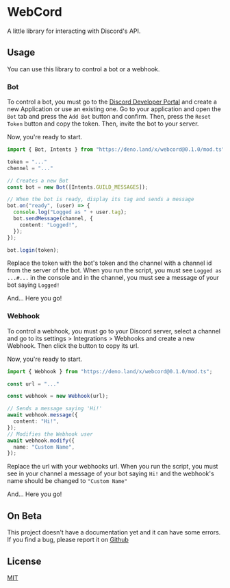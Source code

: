 # WebCord

A little library for interacting with Discord's API.

## Usage

You can use this library to control a bot or a webhook.

### Bot

To control a bot, you must go to the [Discord Developer Portal](https://discord.com/developers/applications) and create a new Application or use an existing one.
Go to your application and open the `Bot` tab and press the `Add Bot` button and confirm. Then, press the `Reset Token` button and copy the token. Then, invite the bot to your server.

Now, you're ready to start.

```ts
import { Bot, Intents } from "https://deno.land/x/webcord@0.1.0/mod.ts";

token = "..."
chennel = "..."

// Creates a new Bot
const bot = new Bot([Intents.GUILD_MESSAGES]);

// When the bot is ready, display its tag and sends a message
bot.on("ready", (user) => {
  console.log("Logged as " + user.tag);
  bot.sendMessage(channel, {
    content: "Logged!",
  });
});

bot.login(token);
```

Replace the token with the bot's token and the channel with a channel id from the server of the bot.
When you run the script, you must see `Logged as ...#...` in the console and in the channel, you must see a message of your bot saying `Logged!`

And... Here you go!

### Webhook

To control a webhook, you must go to your Discord server, select a channel and go to its settings > Integrations > Webhooks and create a new Webhook. Then click the button to copy its url.

Now, you're ready to start.

```ts
import { Webhook } from "https://deno.land/x/webcord@0.1.0/mod.ts";

const url = "..."

const webhook = new Webhook(url);

// Sends a message saying 'Hi!'
await webhook.message({
  content: "Hi!",
});
// Modifies the Webhook user
await webhook.modify({
  name: "Custom Name",
});
```

Replace the url with your webhooks url.
When you run the script, you must see in your channel a message of your bot saying `Hi!` and the webhook's name should be changed to `"Custom Name"`

And... Here you go!

## On Beta

This project doesn't have a documentation yet and it can have some errors. If you find a bug, please report it on [Github](https://github.com/UPL123/webcord/issues)

## License

[MIT](https://choosealicense.com/licenses/mit/)
